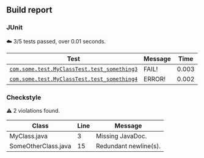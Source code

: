 ## Build report

### JUnit

:cloud: 3/5 tests passed, over 0.01 seconds.

| Test | Message | Time |
| ---- | ------- | ---- |
| [`com.some.test.MyClassTest.test_something3`](https://my-jenkins-instance/job/build/130/testReport/com.some.test/MyClassTest/test_something3/) | FAIL! | 0.003 |
| [`com.some.test.MyClassTest.test_something4`](https://my-jenkins-instance/job/build/130/testReport/com.some.test/MyClassTest/test_something4/) | ERROR! | 0.002 |

### Checkstyle

:warning: 2 violations found.

| Class | Line | Message |
| ----- | ---- | ------- |
| MyClass.java | 3 | Missing JavaDoc. |
| SomeOtherClass.java | 15 | Redundant newline(s). |
